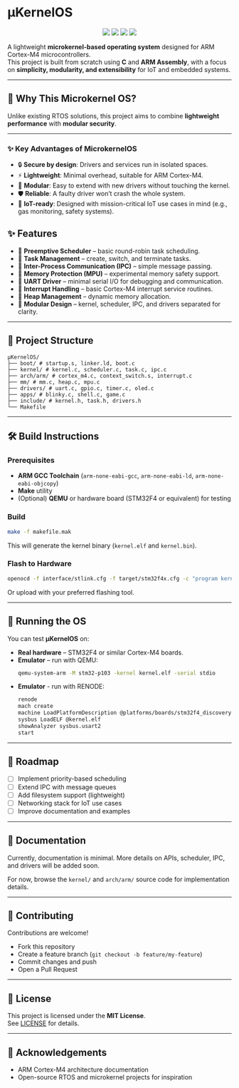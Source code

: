 # μKernelOS

<p align="center">
  <img src="https://img.shields.io/badge/ARM-Cortex--M4-blue?style=for-the-badge&logo=arm" />
  <img src="https://img.shields.io/badge/Microkernel-OS-green?style=for-the-badge" />
  <img src="https://img.shields.io/badge/Language-C%2FASM-orange?style=for-the-badge&logo=c" />
  <img src="https://img.shields.io/badge/License-MIT-yellow?style=for-the-badge" />
</p>

A lightweight **microkernel-based operating system** designed for ARM Cortex-M4 microcontrollers.  
This project is built from scratch using **C** and **ARM Assembly**, with a focus on **simplicity, modularity, and extensibility** for IoT and embedded systems.

---
## 🚀 Why This Microkernel OS?

Unlike existing RTOS solutions, this project aims to combine **lightweight performance** with **modular security**.  

---
### ✨ Key Advantages of MicrokernelOS
- 🔒 **Secure by design**: Drivers and services run in isolated spaces.  
- ⚡ **Lightweight**: Minimal overhead, suitable for ARM Cortex-M4.  
- 🔧 **Modular**: Easy to extend with new drivers without touching the kernel.  
- 🛡️ **Reliable**: A faulty driver won’t crash the whole system.  
- 📡 **IoT-ready**: Designed with mission-critical IoT use cases in mind (e.g., gas monitoring, safety systems).  

## ✨ Features

- 🔹 **Preemptive Scheduler** – basic round-robin task scheduling.  
- 🔹 **Task Management** – create, switch, and terminate tasks.  
- 🔹 **Inter-Process Communication (IPC)** – simple message passing.  
- 🔹 **Memory Protection (MPU)** – experimental memory safety support.  
- 🔹 **UART Driver** – minimal serial I/O for debugging and communication.  
- 🔹 **Interrupt Handling** – basic Cortex-M4 interrupt service routines.  
- 🔹 **Heap Management** – dynamic memory allocation.  
- 🔹 **Modular Design** – kernel, scheduler, IPC, and drivers separated for clarity.

---

## 📂 Project Structure

```
μKernelOS/
├── boot/ # startup.s, linker.ld, boot.c
├── kernel/ # kernel.c, scheduler.c, task.c, ipc.c
├── arch/arm/ # cortex_m4.c, context_switch.s, interrupt.c
├── mm/ # mm.c, heap.c, mpu.c
├── drivers/ # uart.c, gpio.c, timer.c, oled.c
├── apps/ # blinky.c, shell.c, game.c
├── include/ # kernel.h, task.h, drivers.h
└── Makefile
```

---

## 🛠️ Build Instructions

### Prerequisites
- **ARM GCC Toolchain** (`arm-none-eabi-gcc`, `arm-none-eabi-ld`, `arm-none-eabi-objcopy`)  
- **Make** utility  
- (Optional) **QEMU** or hardware board (STM32F4 or equivalent) for testing  

### Build
```bash
make -f makefile.mak
```

This will generate the kernel binary (`kernel.elf` and `kernel.bin`).

### Flash to Hardware
```bash
openocd -f interface/stlink.cfg -f target/stm32f4x.cfg -c "program kernel.bin verify reset exit 0x08000000"
```

Or upload with your preferred flashing tool.

---

## 🚀 Running the OS

You can test **μKernelOS** on:  
- **Real hardware** – STM32F4 or similar Cortex-M4 boards.  
- **Emulator** – run with QEMU:  
  ```bash
  qemu-system-arm -M stm32-p103 -kernel kernel.elf -serial stdio
  ```
- **Emulator** - run with RENODE:
  ```bash
  renode
  mach create
  machine LoadPlatformDescription @platforms/boards/stm32f4_discovery.repl
  sysbus LoadELF @kernel.elf
  showAnalyzer sysbus.usart2
  start
  ```
---

## 📌 Roadmap

- [ ] Implement priority-based scheduling  
- [ ] Extend IPC with message queues  
- [ ] Add filesystem support (lightweight)  
- [ ] Networking stack for IoT use cases  
- [ ] Improve documentation and examples  

---

## 📖 Documentation

Currently, documentation is minimal. More details on APIs, scheduler, IPC, and drivers will be added soon.  

For now, browse the `kernel/` and `arch/arm/` source code for implementation details.

---

## 🤝 Contributing

Contributions are welcome!  
- Fork this repository  
- Create a feature branch (`git checkout -b feature/my-feature`)  
- Commit changes and push  
- Open a Pull Request  

---

## 📜 License

This project is licensed under the **MIT License**.  
See [LICENSE](LICENSE) for details.

---

## 🌟 Acknowledgements

- ARM Cortex-M4 architecture documentation  
- Open-source RTOS and microkernel projects for inspiration  
